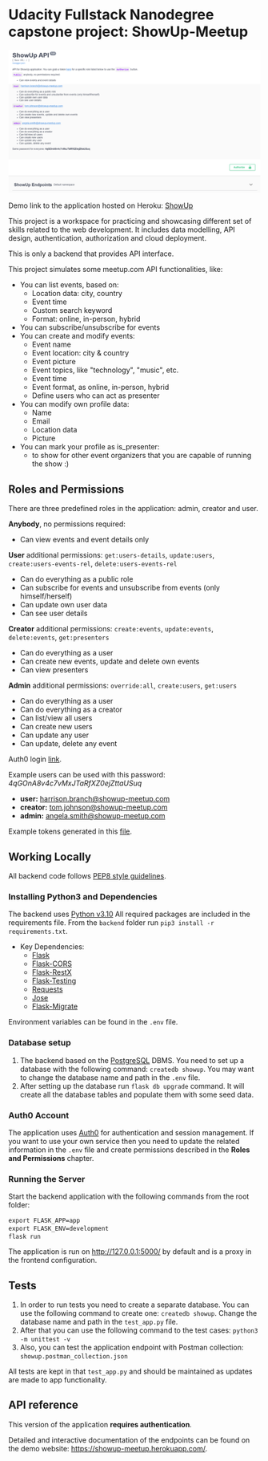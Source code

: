 # Udacity Fullstack Nanodegree capstone project: ShowUp-Meetup
![ShowUP Api](showup.png)

Demo link to the application hosted on Heroku: [ShowUp](https://showup-meetup.herokuapp.com/)

This project is a workspace for practicing and showcasing different set of skills related to the web development. It includes data modelling, API design, authentication, authorization and cloud deployment.

This is only a backend that provides API interface.

This project simulates some meetup.com API functionalities, like:
- You can list events, based on:
    - Location data: city, country
    - Event time
    - Custom search keyword
    - Format: online, in-person, hybrid
- You can subscribe/unsubscribe for events
- You can create and modify events:
    - Event name
    - Event location: city & country
    - Event picture
    - Event topics, like "technology", "music", etc.
    - Event time
    - Event format, as online, in-person, hybrid
    - Define users who can act as presenter
- You can modify own profile data:
    - Name
    - Email
    - Location data
    - Picture
- You can mark your profile as is_presenter:
    - to show for other event organizers that you are capable of running the show :)

## Roles and Permissions

There are three predefined roles in the application: admin, creator and user.

**Anybody**, no permissions required:
- Can view events and event details only

**User** additional permissions: `get:users-details`, `update:users`, `create:users-events-rel`, `delete:users-events-rel`
- Can do everything as a public role
- Can subscribe for events and unsubscribe from events (only himself/herself)
- Can update own user data
- Can see user details

**Creator** additional permissions: `create:events`, `update:events`, `delete:events`, `get:presenters`
- Can do everything as a user
- Can create new events, update and delete own events
- Can view presenters

**Admin** additional permissions: `override:all`, `create:users`, `get:users`
- Can do everything as a user
- Can do everything as a creator
- Can list/view all users
- Can create new users
- Can update any user
- Can update, delete any event

Auth0 login [link](https://showup-meetup.eu.auth0.com/authorize?audience=showup-meetup&response_type=token&client_id=v1MwTTECDC6mXQknL9hN8luSV3mHhIz5&redirect_uri=http%3A%2F%2Flocalhost%3A5000%2Ftoken).

Example users can be used with this password: _4qGOnA8v4c7vMxJTaRfXZ0ejZttaUSuq_
- **user:** harrison.branch@showup-meetup.com
- **creator:** tom.johnson@showup-meetup.com
- **admin:** angela.smith@showup-meetup.com

Example tokens generated in this [file](test_token.json).

## Working Locally
All backend code follows [PEP8 style guidelines](https://www.python.org/dev/peps/pep-0008/).

### Installing Python3 and Dependencies

The backend uses [Python v3.10](https://docs.python.org/3/using/unix.html#getting-and-installing-the-latest-version-of-python)
All required packages are included in the requirements file. From the `backend` folder run `pip3 install -r requirements.txt`.

- Key Dependencies:
  - [Flask](https://flask.palletsprojects.com)
  - [Flask-CORS](https://flask-cors.readthedocs.io/en/latest/#)
  - [Flask-RestX](https://flask-restx.readthedocs.io/en/latest/)
  - [Flask-Testing](https://pythonhosted.org/Flask-Testing/)
  - [Requests](https://docs.python-requests.org/en/latest/)
  - [Jose](https://pypi.org/project/python-jose/)
  - [Flask-Migrate](https://flask-migrate.readthedocs.io/en/latest/)

Environment variables can be found in the `.env` file.

### Database setup
1. The backend based on the [PostgreSQL](https://www.postgresql.org) DBMS. You need to set up a database with the following command: `createdb showup`. You may want to change the database name and path in the `.env` file. 
2. After setting up the database run `flask db upgrade` command. It will create all the database tables and populate them with some seed data. 

### Auth0 Account
The application uses [Auth0](https://auth0.com) for authentication and session management. If you want to use your own service then you need to update the related information in the `.env` file and create permissions described in the **Roles and Permissions** chapter.

### Running the Server
Start the backend application with the following commands from the root folder: 
 ```shell
export FLASK_APP=app
export FLASK_ENV=development
flask run
```
The application is run on http://127.0.0.1:5000/ by default and is a proxy in the frontend configuration.

## Tests
1. In order to run tests you need to create a separate database. You can use the following command to create one: `createdb showup`. Change the database name and path in the `test_app.py` file.
2. After that you can use the following command to the test cases: `python3 -m unittest -v`
3. Also, you can test the application endpoint with Postman collection: `showup.postman_collection.json`

All tests are kept in that `test_app.py` and should be maintained as updates are made to app functionality.

## API reference
This version of the application **requires authentication**.

Detailed and interactive documentation of the endpoints can be found on the demo website: https://showup-meetup.herokuapp.com/.
